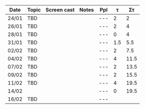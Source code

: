 Date  | Topic                               | Screen cast | Notes | Ppl | τ   | Στ
----- | ----------------------------------- | ----------- | ----- | --- | --- | ---
24/01 | TBD                                 |             |       | --- | 2   | 2
26/01 | TBD                                 |             |       | --- | 2   | 4
28/01 | TBD                                 |             |       | --- | 0   | 4
31/01 | TBD                                 |             |       | --- | 1.5 | 5.5
02/02 | TBD                                 |             |       | --- | 2   | 7.5
04/02 | TBD                                 |             |       | --- | 4   | 11.5
07/02 | TBD                                 |             |       | --- | 2   | 13.5
09/02 | TBD                                 |             |       | --- | 2   | 15.5
11/02 | TBD                                 |             |       | --- | 4   | 19.5
14/02 |                                     |             |       | --- | 0   | 19.5
16/02 | TBD                                 |             |       | --- |     | 
